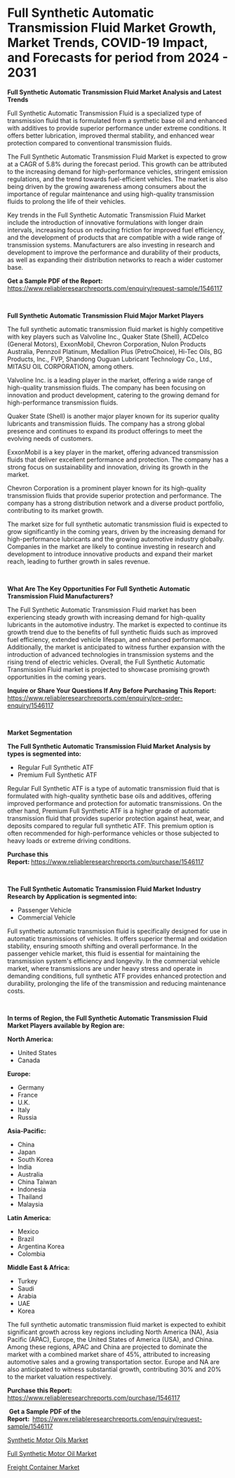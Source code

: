<p><h1>Full Synthetic Automatic Transmission Fluid Market Growth, Market Trends, COVID-19 Impact, and Forecasts for period from 2024 - 2031</h1></p><p><strong>Full Synthetic Automatic Transmission Fluid Market Analysis and Latest Trends</strong></p>
<p><p>Full Synthetic Automatic Transmission Fluid is a specialized type of transmission fluid that is formulated from a synthetic base oil and enhanced with additives to provide superior performance under extreme conditions. It offers better lubrication, improved thermal stability, and enhanced wear protection compared to conventional transmission fluids.</p><p>The Full Synthetic Automatic Transmission Fluid Market is expected to grow at a CAGR of 5.8% during the forecast period. This growth can be attributed to the increasing demand for high-performance vehicles, stringent emission regulations, and the trend towards fuel-efficient vehicles. The market is also being driven by the growing awareness among consumers about the importance of regular maintenance and using high-quality transmission fluids to prolong the life of their vehicles.</p><p>Key trends in the Full Synthetic Automatic Transmission Fluid Market include the introduction of innovative formulations with longer drain intervals, increasing focus on reducing friction for improved fuel efficiency, and the development of products that are compatible with a wide range of transmission systems. Manufacturers are also investing in research and development to improve the performance and durability of their products, as well as expanding their distribution networks to reach a wider customer base.</p></p>
<p><strong>Get a Sample PDF of the Report:&nbsp;</strong> <a href="https://www.reliableresearchreports.com/enquiry/request-sample/1546117">https://www.reliableresearchreports.com/enquiry/request-sample/1546117</a></p>
<p>&nbsp;</p>
<p><strong>Full Synthetic Automatic Transmission Fluid Major Market Players</strong></p>
<p><p>The full synthetic automatic transmission fluid market is highly competitive with key players such as Valvoline Inc., Quaker State (Shell), ACDelco (General Motors), ExxonMobil, Chevron Corporation, Nulon Products Australia, Pennzoil Platinum, Medallion Plus (PetroChoice), Hi-Tec Oils, BG Products, Inc., FVP, Shandong Ouguan Lubricant Technology Co., Ltd., MITASU OIL CORPORATION, among others.</p><p>Valvoline Inc. is a leading player in the market, offering a wide range of high-quality transmission fluids. The company has been focusing on innovation and product development, catering to the growing demand for high-performance transmission fluids.</p><p>Quaker State (Shell) is another major player known for its superior quality lubricants and transmission fluids. The company has a strong global presence and continues to expand its product offerings to meet the evolving needs of customers.</p><p>ExxonMobil is a key player in the market, offering advanced transmission fluids that deliver excellent performance and protection. The company has a strong focus on sustainability and innovation, driving its growth in the market.</p><p>Chevron Corporation is a prominent player known for its high-quality transmission fluids that provide superior protection and performance. The company has a strong distribution network and a diverse product portfolio, contributing to its market growth.</p><p>The market size for full synthetic automatic transmission fluid is expected to grow significantly in the coming years, driven by the increasing demand for high-performance lubricants and the growing automotive industry globally. Companies in the market are likely to continue investing in research and development to introduce innovative products and expand their market reach, leading to further growth in sales revenue.</p></p>
<p>&nbsp;</p>
<p><strong>What Are The Key Opportunities For Full Synthetic Automatic Transmission Fluid Manufacturers?</strong></p>
<p><p>The Full Synthetic Automatic Transmission Fluid market has been experiencing steady growth with increasing demand for high-quality lubricants in the automotive industry. The market is expected to continue its growth trend due to the benefits of full synthetic fluids such as improved fuel efficiency, extended vehicle lifespan, and enhanced performance. Additionally, the market is anticipated to witness further expansion with the introduction of advanced technologies in transmission systems and the rising trend of electric vehicles. Overall, the Full Synthetic Automatic Transmission Fluid market is projected to showcase promising growth opportunities in the coming years.</p></p>
<p><strong>Inquire or Share Your Questions If Any Before Purchasing This Report:</strong> <a href="https://www.reliableresearchreports.com/enquiry/pre-order-enquiry/1546117">https://www.reliableresearchreports.com/enquiry/pre-order-enquiry/1546117</a></p>
<p>&nbsp;</p>
<p><strong>Market Segmentation</strong></p>
<p><strong>The Full Synthetic Automatic Transmission Fluid Market Analysis by types is segmented into:</strong></p>
<p><ul><li>Regular Full Synthetic ATF</li><li>Premium Full Synthetic ATF</li></ul></p>
<p><p>Regular Full Synthetic ATF is a type of automatic transmission fluid that is formulated with high-quality synthetic base oils and additives, offering improved performance and protection for automatic transmissions. On the other hand, Premium Full Synthetic ATF is a higher grade of automatic transmission fluid that provides superior protection against heat, wear, and deposits compared to regular full synthetic ATF. This premium option is often recommended for high-performance vehicles or those subjected to heavy loads or extreme driving conditions.</p></p>
<p><strong>Purchase this Report:&nbsp;</strong><a href="https://www.reliableresearchreports.com/purchase/1546117">https://www.reliableresearchreports.com/purchase/1546117</a></p>
<p>&nbsp;</p>
<p><strong>The Full Synthetic Automatic Transmission Fluid Market Industry Research by Application is segmented into:</strong></p>
<p><ul><li>Passenger Vehicle</li><li>Commercial Vehicle</li></ul></p>
<p><p>Full synthetic automatic transmission fluid is specifically designed for use in automatic transmissions of vehicles. It offers superior thermal and oxidation stability, ensuring smooth shifting and overall performance. In the passenger vehicle market, this fluid is essential for maintaining the transmission system's efficiency and longevity. In the commercial vehicle market, where transmissions are under heavy stress and operate in demanding conditions, full synthetic ATF provides enhanced protection and durability, prolonging the life of the transmission and reducing maintenance costs.</p></p>
<p>&nbsp;</p>
<p><strong>In terms of Region, the Full Synthetic Automatic Transmission Fluid Market Players available by Region are:</strong></p>
<p>
    <p> <strong> North America: </strong>
        <ul>
            <li>United States</li>
            <li>Canada</li>
        </ul>
        </p> 
    <p> <strong> Europe: </strong>
        <ul>
            <li>Germany</li>
            <li>France</li>
            <li>U.K.</li>
            <li>Italy</li>
            <li>Russia</li>
        </ul>
        </p> 
    <p> <strong> Asia-Pacific: </strong>
        <ul>
            <li>China</li>
            <li>Japan</li>
            <li>South Korea</li>
            <li>India</li>
            <li>Australia</li>
            <li>China Taiwan</li>
            <li>Indonesia</li>
            <li>Thailand</li>
            <li>Malaysia</li>
        </ul>
        </p> 
    <p> <strong> Latin America: </strong>
        <ul>
            <li>Mexico</li>
            <li>Brazil</li>
            <li>Argentina Korea</li>
            <li>Colombia</li>
        </ul>
        </p> 
    <p> <strong> Middle East & Africa: </strong>
        <ul>
            <li>Turkey</li>
            <li>Saudi</li>
            <li>Arabia</li>
            <li>UAE</li>
            <li>Korea</li>
        </ul>
    </p>
    </p>
<p><p>The full synthetic automatic transmission fluid market is expected to exhibit significant growth across key regions including North America (NA), Asia Pacific (APAC), Europe, the United States of America (USA), and China. Among these regions, APAC and China are projected to dominate the market with a combined market share of 45%, attributed to increasing automotive sales and a growing transportation sector. Europe and NA are also anticipated to witness substantial growth, contributing 30% and 20% to the market valuation respectively.</p></p>
<p><strong>Purchase this Report: </strong><a href="https://www.reliableresearchreports.com/purchase/1546117">https://www.reliableresearchreports.com/purchase/1546117</a></p>
<p>&nbsp;<strong>Get a Sample PDF of the Report:&nbsp;&nbsp;</strong><a href="https://www.reliableresearchreports.com/enquiry/request-sample/1546117">https://www.reliableresearchreports.com/enquiry/request-sample/1546117</a></p>
<p><strong></strong></p>
<p><p><a href="https://github.com/beatblasta/Market-Research-Report-List-2/blob/main/synthetic-motor-oils-market.md">Synthetic Motor Oils Market</a></p><p><a href="https://github.com/shotows/Market-Research-Report-List-1/blob/main/full-synthetic-motor-oil-market.md">Full Synthetic Motor Oil Market</a></p><p><a href="https://github.com/angelajermaine/Market-Research-Report-List-2/blob/main/freight-container-market.md">Freight Container Market</a></p></p>